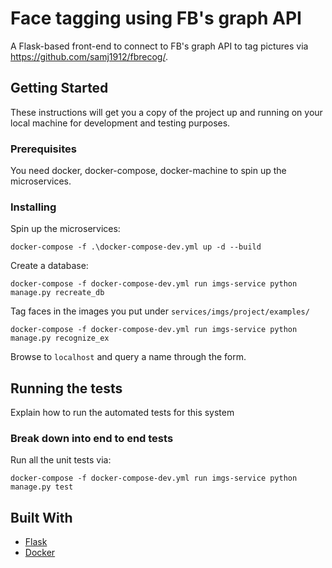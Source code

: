 # Face tagging using FB's graph API

A Flask-based front-end to connect to FB's graph API to tag pictures via 
https://github.com/samj1912/fbrecog/.

## Getting Started

These instructions will get you a copy of the project up and running on your local machine for development and testing purposes.

### Prerequisites

You need docker, docker-compose, docker-machine to spin up the microservices.

### Installing

Spin up the microservices:

```
docker-compose -f .\docker-compose-dev.yml up -d --build
```

Create a database:

```
docker-compose -f docker-compose-dev.yml run imgs-service python manage.py recreate_db
```

Tag faces in the images you put under `services/imgs/project/examples/`
```
docker-compose -f docker-compose-dev.yml run imgs-service python manage.py recognize_ex
```

Browse to `localhost` and query a name through the form.

## Running the tests

Explain how to run the automated tests for this system

### Break down into end to end tests

Run all the unit tests via:

```
docker-compose -f docker-compose-dev.yml run imgs-service python manage.py test
```

## Built With

* [Flask](http://flask.pocoo.org/)
* [Docker](https://www.docker.com/)
